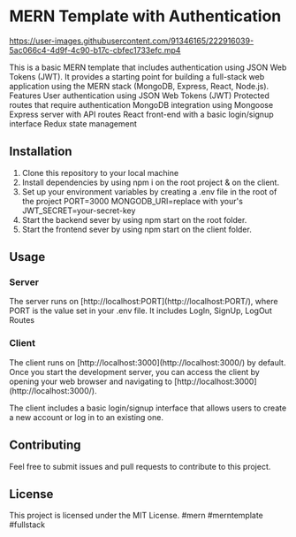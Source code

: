 <h1>MERN Template with Authentication</h1>


https://user-images.githubusercontent.com/91346165/222916039-5ac066c4-4d9f-4c90-b17c-cbfec1733efc.mp4


This is a basic MERN template that includes authentication using JSON Web Tokens (JWT). It provides a starting point for building a full-stack web application using the MERN stack (MongoDB, Express, React, Node.js). Features User authentication using JSON Web Tokens (JWT) Protected routes that require authentication MongoDB integration using Mongoose Express server with API routes React front-end with a basic login/signup interface Redux state management

<h2>Installation</h2>
<ol>
<li>Clone this repository to your local machine
<li>Install dependencies by using npm i on the root project & on the client.
<li>Set up your environment variables by creating a .env file in the root of the project PORT=3000 MONGODB_URI=replace with your's JWT_SECRET=your-secret-key
<li>Start the backend sever by using npm start on the root folder.
<li>Start the frontend sever by using npm start on the client folder.
</ol>
<h2>Usage</h2>

<h3>Server</h3> The server runs on [http://localhost:PORT](http://localhost:PORT/), where PORT is the value set in your .env file. It includes LogIn, SignUp, LogOut Routes <h3>Client</h3> The client runs on [http://localhost:3000](http://localhost:3000/) by default. Once you start the development server, you can access the client by opening your web browser and navigating to [http://localhost:3000](http://localhost:3000/).

The client includes a basic login/signup interface that allows users to create a new account or log in to an existing one.

<h2>Contributing</h2>

Feel free to submit issues and pull requests to contribute to this project.

<h2>License</h2>

This project is licensed under the MIT License.
#mern #merntemplate #fullstack
